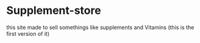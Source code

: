# Supplement-store
this site made to sell somethings like supplements and Vitamins (this is the first version of it)
